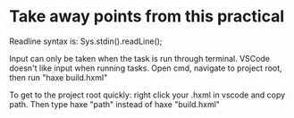 # Take away points from this practical

Readline syntax is:
Sys.stdin().readLine();

Input can only be taken when the task is run through terminal. VSCode doesn't like input when running tasks.
Open cmd, navigate to project root, then run "haxe build.hxml"

To get to the project root quickly:
right click your .hxml in vscode and copy path.
Then type haxe "path" instead of haxe "build.hxml"
